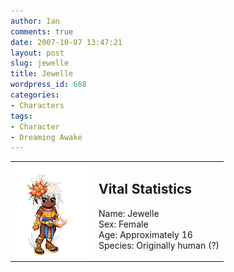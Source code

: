 ```yaml
---
author: Ian
comments: true
date: 2007-10-07 13:47:21
layout: post
slug: jewelle
title: Jewelle
wordpress_id: 668
categories:
- Characters
tags:
- Character
- Dreaming Awake
---
```


<table border="0" cellspacing="10">
<tr>
<td valign="top"><img src="/characters/avatars/jewelle.png" /></td>
<td valign="top">
<h2>Vital Statistics</h2>
<p>Name: Jewelle<br />
Sex: Female<br />
Age: Approximately 16<br />
Species: Originally human (?)</p></td>
</tr>
</table>